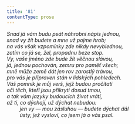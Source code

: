 ```yaml
---
title: '81'
contentType: prose
---
```


<section>

_Snad já vám budu psát náhrobní nápis jednou,  
snad vy žít budete a mne už pojme hrob;  
na vás však vzpomínky zde nikdy nevyblednou,  
zatím co já se, žel, propadnu beze stop.  
Vy, vaše jméno zde bude žít věčnou slávou,  
já, jednou pochován, zemru pro paměť všech;  
mně může země dát jen rov zarostlý trávou,  
pro vás je připraven stán v lidských pohledech.  
Váš pomník je můj verš, jejž budou pročítati  
oči těch, kteří jsou přikryti dosud tmou,  
a tak vám jazyky budoucích život vrátí,  
až ti, co dýchají, už dýchat nebudou:  
         jen vy — mou zásluhou — budete dýchat dál  
         ústy, jež vysloví, co jsem já o vás psal._

</section>
